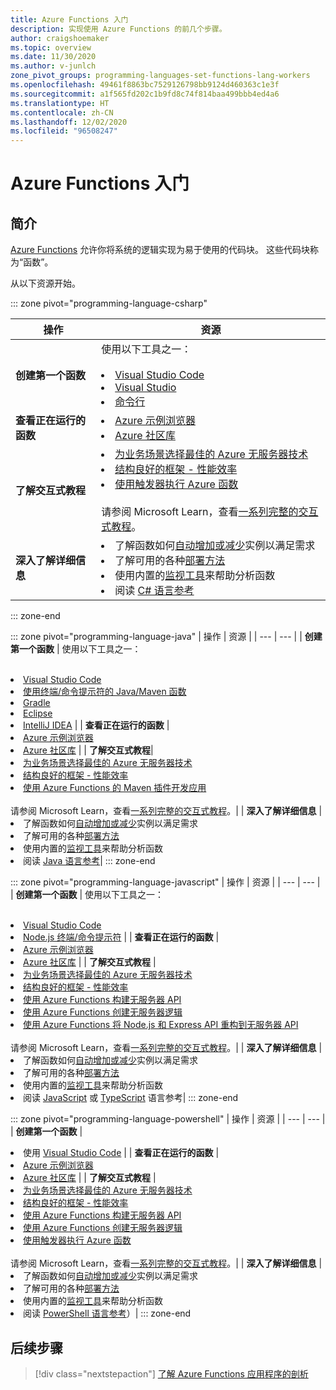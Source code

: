 ```yaml
---
title: Azure Functions 入门
description: 实现使用 Azure Functions 的前几个步骤。
author: craigshoemaker
ms.topic: overview
ms.date: 11/30/2020
ms.author: v-junlch
zone_pivot_groups: programming-languages-set-functions-lang-workers
ms.openlocfilehash: 49461f8863bc7529126798bb9124d460363c1e3f
ms.sourcegitcommit: a1f565fd202c1b9fd8c74f814baa499bbb4ed4a6
ms.translationtype: HT
ms.contentlocale: zh-CN
ms.lasthandoff: 12/02/2020
ms.locfileid: "96508247"
---
```

# <a name="getting-started-with-azure-functions"></a>Azure Functions 入门

## <a name="introduction"></a>简介

[Azure Functions](./functions-overview.md) 允许你将系统的逻辑实现为易于使用的代码块。 这些代码块称为“函数”。

从以下资源开始。

::: zone pivot="programming-language-csharp"

| 操作 | 资源 |
| --- | --- |
| **创建第一个函数** | 使用以下工具之一：<br><br><li>[Visual Studio Code](./functions-create-your-first-function-visual-studio.md)<li>[Visual Studio](./create-first-function-vs-code-csharp.md)<li>[命令行](./create-first-function-cli-csharp.md) |
| **查看正在运行的函数** | <li>[Azure 示例浏览器](https://docs.microsoft.com/samples/browse/?expanded=azure&languages=csharp&products=azure-functions)<li>[Azure 社区库](https://www.serverlesslibrary.net/?technology=Functions%202.x&language=C%23) |
| **了解交互式教程**| <li>[为业务场景选择最佳的 Azure 无服务器技术](https://docs.microsoft.com/learn/modules/serverless-fundamentals/)<li>[结构良好的框架 - 性能效率](https://docs.microsoft.com/learn/modules/azure-well-architected-performance-efficiency/)<li>[使用触发器执行 Azure 函数](https://docs.microsoft.com/learn/modules/execute-azure-function-with-triggers/) <br><br>请参阅 Microsoft Learn，查看[一系列完整的交互式教程](https://docs.microsoft.com/learn/browse/?expanded=azure&products=azure-functions)。|
| **深入了解详细信息** | <li>了解函数如何[自动增加或减少](./functions-scale.md)实例以满足需求<li>了解可用的各种[部署方法](./functions-deployment-technologies.md)<li>使用内置的[监视工具](./functions-monitoring.md)来帮助分析函数<li>阅读 [C# 语言参考](./functions-dotnet-class-library.md)|

::: zone-end

::: zone pivot="programming-language-java"
| 操作 | 资源 |
| --- | --- |
| **创建第一个函数** | 使用以下工具之一：<br><br><li>[Visual Studio Code](./create-first-function-vs-code-java.md)<li>[使用终端/命令提示符的 Java/Maven 函数](./create-first-function-cli-java.md)<li>[Gradle](./functions-create-first-java-gradle.md)<li>[Eclipse](./functions-create-maven-eclipse.md)<li>[IntelliJ IDEA](./functions-create-maven-intellij.md) |
| **查看正在运行的函数** | <li>[Azure 示例浏览器](https://docs.microsoft.com/samples/browse/?expanded=azure&languages=java&products=azure-functions)<li>[Azure 社区库](https://www.serverlesslibrary.net/?technology=Functions%202.x&language=Java) |
| **了解交互式教程**| <li>[为业务场景选择最佳的 Azure 无服务器技术](https://docs.microsoft.com/learn/modules/serverless-fundamentals/)<li>[结构良好的框架 - 性能效率](https://docs.microsoft.com/learn/modules/azure-well-architected-performance-efficiency/)<li>[使用 Azure Functions 的 Maven 插件开发应用](https://docs.microsoft.com/learn/modules/develop-azure-functions-app-with-maven-plugin/) <br><br>请参阅 Microsoft Learn，查看[一系列完整的交互式教程](https://docs.microsoft.com/learn/browse/?expanded=azure&products=azure-functions)。|
| **深入了解详细信息** | <li>了解函数如何[自动增加或减少](./functions-scale.md)实例以满足需求<li>了解可用的各种[部署方法](./functions-deployment-technologies.md)<li>使用内置的[监视工具](./functions-monitoring.md)来帮助分析函数<li>阅读 [Java 语言参考](./functions-reference-java.md)|
::: zone-end

::: zone pivot="programming-language-javascript"
| 操作 | 资源 |
| --- | --- |
| **创建第一个函数** | 使用以下工具之一：<br><br><li>[Visual Studio Code](./create-first-function-vs-code-node.md)<li>[Node.js 终端/命令提示符](./create-first-function-cli-java.md) |
| **查看正在运行的函数** | <li>[Azure 示例浏览器](https://docs.microsoft.com/samples/browse/?expanded=azure&languages=javascript%2ctypescript&products=azure-functions)<li>[Azure 社区库](https://www.serverlesslibrary.net/?technology=Functions%202.x&language=JavaScript%2CTypeScript) |
| **了解交互式教程** | <li>[为业务场景选择最佳的 Azure 无服务器技术](https://docs.microsoft.com/learn/modules/serverless-fundamentals/)<li>[结构良好的框架 - 性能效率](https://docs.microsoft.com/learn/modules/azure-well-architected-performance-efficiency/)<li>[使用 Azure Functions 构建无服务器 API](https://docs.microsoft.com/learn/modules/build-api-azure-functions/)<li>[使用 Azure Functions 创建无服务器逻辑](https://docs.microsoft.com/learn/modules/create-serverless-logic-with-azure-functions/)<li>[使用 Azure Functions 将 Node.js 和 Express API 重构到无服务器 API](https://docs.microsoft.com/learn/modules/shift-nodejs-express-apis-serverless/) <br><br>请参阅 Microsoft Learn，查看[一系列完整的交互式教程](https://docs.microsoft.com/learn/browse/?expanded=azure&products=azure-functions)。|
| **深入了解详细信息** | <li>了解函数如何[自动增加或减少](./functions-scale.md)实例以满足需求<li>了解可用的各种[部署方法](./functions-deployment-technologies.md)<li>使用内置的[监视工具](./functions-monitoring.md)来帮助分析函数<li>阅读 [JavaScript](./functions-reference-node.md) 或 [TypeScript](./functions-reference-node.md#typescript) 语言参考|
::: zone-end

::: zone pivot="programming-language-powershell"
| 操作 | 资源 |
| --- | --- |
| **创建第一个函数** | <li>使用 [Visual Studio Code](./create-first-function-vs-code-powershell.md) |
| **查看正在运行的函数** | <li>[Azure 示例浏览器](https://docs.microsoft.com/samples/browse/?expanded=azure&languages=powershell&products=azure-functions)<li>[Azure 社区库](https://www.serverlesslibrary.net/?technology=Functions%202.x&language=PowerShell) |
| **了解交互式教程** | <li>[为业务场景选择最佳的 Azure 无服务器技术](https://docs.microsoft.com/learn/modules/serverless-fundamentals/)<li>[结构良好的框架 - 性能效率](https://docs.microsoft.com/learn/modules/azure-well-architected-performance-efficiency/)<li>[使用 Azure Functions 构建无服务器 API](https://docs.microsoft.com/learn/modules/build-api-azure-functions/)<li>[使用 Azure Functions 创建无服务器逻辑](https://docs.microsoft.com/learn/modules/create-serverless-logic-with-azure-functions/)<li>[使用触发器执行 Azure 函数](https://docs.microsoft.com/learn/modules/execute-azure-function-with-triggers/) <br><br>请参阅 Microsoft Learn，查看[一系列完整的交互式教程](https://docs.microsoft.com/learn/browse/?expanded=azure&products=azure-functions)。|
| **深入了解详细信息** | <li>了解函数如何[自动增加或减少](./functions-scale.md)实例以满足需求<li>了解可用的各种[部署方法](./functions-deployment-technologies.md)<li>使用内置的[监视工具](./functions-monitoring.md)来帮助分析函数<li>阅读 [PowerShell 语言参考](./functions-reference-powershell.md)）|
::: zone-end

## <a name="next-steps"></a>后续步骤

> [!div class="nextstepaction"]
> [了解 Azure Functions 应用程序的剖析](./functions-reference.md)

